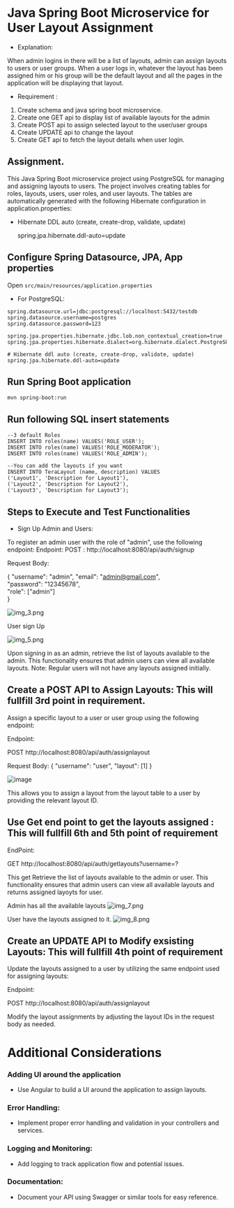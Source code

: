 # Java Spring Boot Microservice for User Layout Assignment

- Explanation:

When admin logins in there will be a list of layouts, admin can assign layouts to users or user groups.
When a user logs in, whatever the layout has been assigned him or his group will be the default layout and all the pages in the application will be displaying that layout.

- Requirement :

1. Create schema and java spring boot microservice.
2. Create one GET api to display list of available layouts for the admin
3. Create POST api to assign selected layout to the user/user groups
4. Create UPDATE api to change the layout
5. Create GET api to fetch the layout details when user login.

## Assignment.

This Java Spring Boot microservice project using PostgreSQL for managing and assigning layouts to users. The project involves creating tables for roles, layouts, users, user roles, and user layouts. The tables are automatically generated with the following Hibernate configuration in application.properties:
- Hibernate DDL auto (create, create-drop, validate, update)

  spring.jpa.hibernate.ddl-auto=update

## Configure Spring Datasource, JPA, App properties
Open `src/main/resources/application.properties`
- For PostgreSQL:
```
spring.datasource.url=jdbc:postgresql://localhost:5432/testdb
spring.datasource.username=postgres
spring.datasource.password=123

spring.jpa.properties.hibernate.jdbc.lob.non_contextual_creation=true
spring.jpa.properties.hibernate.dialect=org.hibernate.dialect.PostgreSQLDialect

# Hibernate ddl auto (create, create-drop, validate, update)
spring.jpa.hibernate.ddl-auto=update
```

## Run Spring Boot application
```
mvn spring-boot:run
```

## Run following SQL insert statements
```
--3 default Roles
INSERT INTO roles(name) VALUES('ROLE_USER');
INSERT INTO roles(name) VALUES('ROLE_MODERATOR');
INSERT INTO roles(name) VALUES('ROLE_ADMIN');

--You can add the layouts if you want
INSERT INTO TeraLayout (name, description) VALUES
('Layout1', 'Description for Layout1'),
('Layout2', 'Description for Layout2'),
('Layout3', 'Description for Layout3');
```

## Steps to Execute and Test Functionalities

- Sign Up Admin and Users:

To register an admin user with the role of "admin", use the following endpoint:
Endpoint:
POST  : http://localhost:8080/api/auth/signup
        
Request Body:

{
"username": "admin",
"email": "admin@gmail.com",		
"password": "12345678",		
"role": ["admin"]       
}

![img_3.png](img_3.png)

User sign Up

![img_5.png](img_5.png)

Upon signing in as an admin, retrieve the list of layouts available to the admin. This functionality ensures that admin users can view all available layouts.
Note: Regular users will not have any layouts assigned initially.

## Create a POST API to Assign Layouts: This will fullfill 3rd point in requirement.

Assign a specific layout to a user or user group using the following endpoint:

Endpoint:

POST http://localhost:8080/api/auth/assignlayout

Request Body:
{
"username": "user",
"layout": [1]
}

![image](https://github.com/user-attachments/assets/f7c99195-f260-4849-bdaa-f6a914ff22af)


This allows you to assign a layout from the layout table to a user by providing the relevant layout ID.

## Use Get end point to get the layouts assigned : This will fullfill 6th and 5th point of requirement

EndPoint:

GET http://localhost:8080/api/auth/getlayouts?username=?

This get Retrieve the list of layouts available to the admin or user. This functionality ensures that admin users can view all available layouts and returns assigned layoyts for user.

Admin has all the available layouts 
![img_7.png](img_7.png)

User have the layouts assigned to it.
![img_8.png](img_8.png)

## Create an UPDATE API to Modify exsisting Layouts: This will fullfill 4th point of requirement

Update the layouts assigned to a user by utilizing the same endpoint used for assigning layouts:

Endpoint:

POST http://localhost:8080/api/auth/assignlayout

Modify the layout assignments by adjusting the layout IDs in the request body as needed.



# Additional Considerations

### Adding UI around the application
- Use Angular to build a UI around the application to assign layouts.
### Error Handling:
- Implement proper error handling and validation in your controllers and services.
### Logging and Monitoring:
- Add logging to track application flow and potential issues.
### Documentation:
- Document your API using Swagger or similar tools for easy reference.
